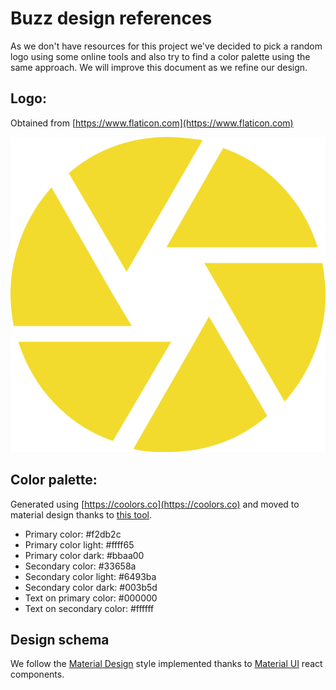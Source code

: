 # Buzz design references

As we don't have resources for this project we've decided to pick a random logo using some online tools and also try to find a color palette using the same approach. We will improve this document as we refine our design.

## Logo:

Obtained from [https://www.flaticon.com](https://www.flaticon.com)

![logo.svg](../src/baseComponents/logo/images/logo.svg)

## Color palette:

Generated using [https://coolors.co](https://coolors.co) and moved to material design thanks to [this tool](https://material.io/color/#!/?view.left=0&view.right=1&primary.color=F2DB2C&secondary.color=33658A).

* Primary color: #f2db2c
* Primary color light: #ffff65
* Primary color dark: #bbaa00
* Secondary color: #33658a
* Secondary color light: #6493ba
* Secondary color dark: #003b5d
* Text on primary color: #000000
* Text on secondary color: #ffffff

## Design schema

We follow the [Material Design](https://material.io) style implemented thanks to [Material UI](http://www.material-ui.com/#/) react components.